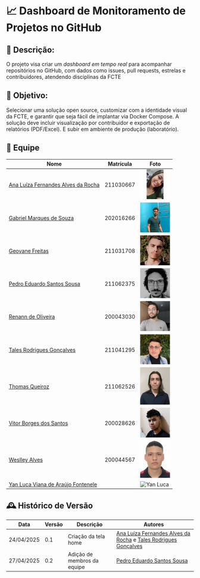 # 📈 Dashboard de Monitoramento de Projetos no GitHub

## 📝 Descrição:
O projeto visa criar um *dashboard em tempo real* para acompanhar repositórios no GitHub, com dados como issues, pull requests, estrelas e contribuidores, atendendo disciplinas da FCTE 

## 🎯 Objetivo:
Selecionar uma solução open source, customizar com a identidade visual da FCTE, e garantir que seja fácil
de implantar via Docker Compose. A solução deve incluir visualização por contribuidor e
exportação de relatórios (PDF/Excel). E subir em ambiente de produção (laboratório).

## 👥 Equipe 
| Nome                                 | Matrícula | Foto                                                                 |
|--------------------------------------|-----------|----------------------------------------------------------------------|
| [Ana Luíza Fernandes Alves da Rocha](https://github.com/analufernanndess) | 211030667 |  <img src="assets/analufernanndess.png" alt="Ana Luiza" width="80">   |
| [Gabriel Marques de Souza](https://github.com/GabrielMS00)           | 202016266 |  <img src="assets/gabrielMarques.png" alt="gabrielMarques" width="80">  |
| [Geovane Freitas](https://github.com/GeovaneSFT)                     | 211031708 | <img src="assets/geovaneF.png" alt="geovaneF" width="80">  |
| [Pedro Eduardo Santos Sousa](https://github.com/PedroEduardoSS)      | 211062375 | <img src="assets/pedroeduardo.jpeg" alt="pedroeduardo" width="80">  |
| [Renann de Oliveira](https://github.com/renannOgomes)                  | 200043030 | <img src="assets/renanOliveira.png" alt="renan Oliveira" width="80"> |
| [Tales Rodrigues Gonçalves](https://github.com/TalesRG)          | 211041295 | <img src="assets/talesRG.png" alt="talesRG" width="80">  |
| [Thomas Queiroz](https://github.com/thmasq)          | 211062526 | <img src="assets/thomas.jpg" alt="thomas" width="80">  |
| [Vitor Borges dos Santos](https://github.com/VitorB2002)             | 200028626 | <img src="assets/vitorBorges.png" alt="Vitor Borges" width="80">     |
| [Weslley Alves](https://github.com/weslley17w)             |  200044567 |<img src="assets/weslley.jpeg" alt="Weslley Alves" width="80">     |
| [Yan Luca Viana de Araújo Fontenele](https://github.com/yan-luca)             |           |<img src="assets/yanLuca.png" alt="Yan Luca" width="80">     |


## 🕰️ Histórico de Versão
| Data       | Versão | Descrição            | Autores                                                                                                                            |
|------------|--------|----------------------|------------------------------------------------------------------------------------------------------------------------------------|
| 24/04/2025 | 0.1    | Criação da tela home | [Ana Luíza Fernandes Alves da Rocha](https://github.com/analufernanndess) e [Tales Rodrigues Gonçalves](https://github.com/TalesRG)|
| 27/04/2025 | 0.2    | Adição de membros da equipe | [Pedro Eduardo Santos Sousa](https://github.com/PedroEduardoSS) |
